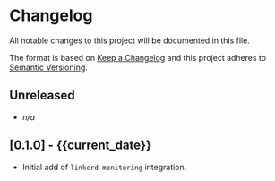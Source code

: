 # Changelog

All notable changes to this project will be documented in this file.

The format is based on [Keep a Changelog][changelog] and this project adheres
to [Semantic Versioning][semver].

## Unreleased

- *n/a*

## [0.1.0] - {{current_date}}

- Initial add of `linkerd-monitoring` integration.


[changelog]: http://keepachangelog.com/en/1.0.0/
[semver]: http://semver.org/spec/v2.0.0.html
